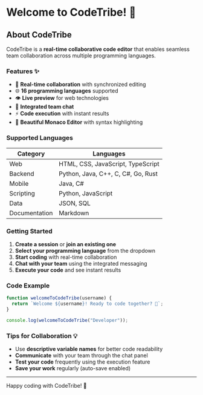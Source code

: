 # Welcome to CodeTribe! 🚀

## About CodeTribe
CodeTribe is a **real-time collaborative code editor** that enables seamless team collaboration across multiple programming languages.

### Features ✨
- 🔄 **Real-time collaboration** with synchronized editing
- 🌐 **16 programming languages** supported
- 👁️ **Live preview** for web technologies
- 💬 **Integrated team chat**
- ⚡ **Code execution** with instant results
- 🎨 **Beautiful Monaco Editor** with syntax highlighting

### Supported Languages
| Category | Languages |
|----------|-----------|
| Web | HTML, CSS, JavaScript, TypeScript |
| Backend | Python, Java, C++, C, C#, Go, Rust |
| Mobile | Java, C# |
| Scripting | Python, JavaScript |
| Data | JSON, SQL |
| Documentation | Markdown |

### Getting Started
1. **Create a session** or **join an existing one**
2. **Select your programming language** from the dropdown
3. **Start coding** with real-time collaboration
4. **Chat with your team** using the integrated messaging
5. **Execute your code** and see instant results

### Code Example
```javascript
function welcomeToCodeTribe(username) {
  return `Welcome ${username}! Ready to code together? 🎉`;
}

console.log(welcomeToCodeTribe("Developer"));
```

### Tips for Collaboration 💡
- Use **descriptive variable names** for better code readability
- **Communicate** with your team through the chat panel  
- **Test your code** frequently using the execution feature
- **Save your work** regularly (auto-save enabled)

---

Happy coding with CodeTribe! 🎯